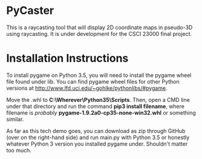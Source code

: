 # PyCaster
This is a raycasting tool that will display 2D coordinate maps in pseudo-3D using raycasting.
It is under development for the CSCI 23000 final project.

# Installation Instructions
To install pygame on Python 3.5, you will need to install the pygame wheel file found under lib.
You can find pygame wheel files for other Python versions at http://www.lfd.uci.edu/~gohlke/pythonlibs/#pygame.

Move the .whl to **C:\Wherever\Python35\Scripts**.
Then, open a CMD line under that directory and run the command **pip3 install filename**, where filename is *probably* **pygame-1.9.2a0-cp35-none-win32.whl** or something similar.

As far as this tech demo goes, you can download as zip through GitHub (over on the right-hand side) and run main.py with Python 3.5 or honestly whatever Python 3 version you installed pygame under.  Shouldn't matter too much.
